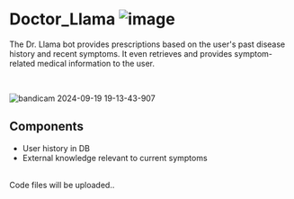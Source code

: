# Doctor_Llama ![image](https://github.com/user-attachments/assets/f3ecc4fb-a9e1-49e6-896a-58ec4424fba3)

The Dr. Llama bot provides prescriptions based on the user's past disease history and recent symptoms. It even retrieves and provides symptom-related medical information to the user.

</br>

![bandicam 2024-09-19 19-13-43-907](https://github.com/user-attachments/assets/d61e23f1-b7da-4722-bb85-6effbc3f05aa)


## Components
- User history in DB
- External knowledge relevant to current symptoms


</br>
Code files will be uploaded..
